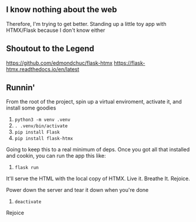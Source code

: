## I know nothing about the web
Therefore, I'm trying to get better. Standing up a little toy app with HTMX/Flask because I don't know either

## Shoutout to the Legend
https://github.com/edmondchuc/flask-htmx
https://flask-htmx.readthedocs.io/en/latest

## Runnin'
From the root of the project, spin up a virtual enviroment, activate it, and install some goodies
1. `python3 -m venv .venv`
1. `. .venv/bin/activate`
1. `pip install Flask`
1. `pip install flask-htmx`

Going to keep this to a real minimum of deps. Once you got all that installed and cookin, you can run the app this like:
1. `flask run`

It'll serve the HTML with the local copy of HTMX. Live it. Breathe It. Rejoice.

Power down the server and tear it down when you're done
1. `deactivate`

Rejoice